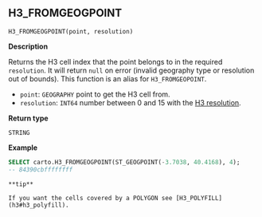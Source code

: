 ## H3_FROMGEOGPOINT

```sql:signature
H3_FROMGEOGPOINT(point, resolution)
```

**Description**

Returns the H3 cell index that the point belongs to in the required `resolution`. It will return `null` on error (invalid geography type or resolution out of bounds). This function is an alias for `H3_FROMGEOPOINT`.

* `point`: `GEOGRAPHY` point to get the H3 cell from.
* `resolution`: `INT64` number between 0 and 15 with the [H3 resolution](https://h3geo.org/docs/core-library/restable).

**Return type**

`STRING`

**Example**

```sql
SELECT carto.H3_FROMGEOGPOINT(ST_GEOGPOINT(-3.7038, 40.4168), 4);
-- 84390cbffffffff
```

````hint:info
**tip**

If you want the cells covered by a POLYGON see [H3_POLYFILL](h3#h3_polyfill).

````
